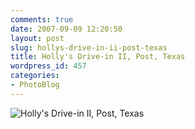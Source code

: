 ```yaml
---
comments: true
date: 2007-09-09 12:20:50
layout: post
slug: hollys-drive-in-ii-post-texas
title: Holly's Drive-in II, Post, Texas
wordpress_id: 457
categories:
- PhotoBlog
---
```


![Holly's Drive-in II, Post, Texas](http://ryanfitzer.com/main/wp-content/uploads/2007/09/drivein2.jpg)
